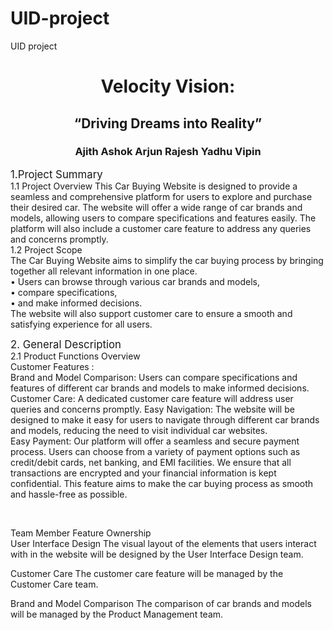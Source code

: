 # UID-project
UID project 
<h1 align="Center">Velocity Vision:</h1>
<h2 align="Center">“Driving Dreams into Reality”</h2>


<h3 align="Center">Ajith Ashok
Arjun Rajesh
Yadhu Vipin</h3>


<big>1.Project Summary</big>
<br>
1.1 Project Overview
This Car Buying Website is designed to provide a seamless and comprehensive platform for users to explore and purchase their desired car. The website will offer a wide range of car brands and models, allowing users to compare specifications and features easily. The platform will also include a customer care feature to address any queries and concerns promptly.
<br>
1.2 Project Scope
<br>
The Car Buying Website aims to simplify the car buying process by bringing together all relevant information in one place. <br>
•	Users can browse through various car brands and models, <br>
•	compare specifications, <br>
•	and make informed decisions.<br>
 The website will also support customer care to ensure a smooth and satisfying experience for all users.<br>




<big>2. General Description</big>
<br>
2.1 Product Functions Overview<br>
Customer Features : <br>
Brand and Model Comparison: Users can compare specifications and features of different car brands and models to make informed decisions.<br>
Customer Care: A dedicated customer care feature will address user queries and concerns promptly.
Easy Navigation: The website will be designed to make it easy for users to navigate through different car brands and models, reducing the need to visit individual car websites.<br>
Easy Payment: Our platform will offer a seamless and secure payment process. Users can choose from a variety of payment options such as credit/debit cards, net banking, and EMI facilities. We ensure that all transactions are encrypted and your financial information is kept confidential. This feature aims to make the car buying process as smooth and hassle-free as possible.

<br>


Team Member	Feature Ownership<br>
User Interface Design	The visual layout of the elements that users interact with in the website will be designed by the User Interface Design team.<br>

Customer Care	The customer care feature will be managed by the Customer Care team.<br>

Brand and Model Comparison	The comparison of car brands and models will be managed by the Product Management team.

